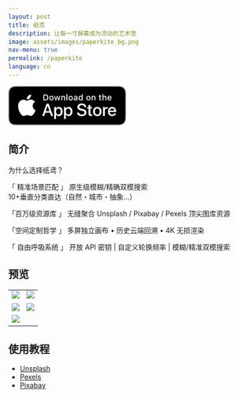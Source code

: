 ```yaml
---
layout: post
title: 纸鸢
description: 让每一寸屏幕成为流动的艺术馆
image: assets/images/paperkite_bg.png
nav-menu: true
permalink: /paperkite
language: cn
---
```


[![AppStrore](./assets/images/appstore_black.svg)](https://apps.apple.com/app/id6478072747)

## 简介
为什么选择纸鸢？

「 精准场景匹配  」
原生级模糊/精确双模搜索  
10+垂直分类直达（自然・城市・抽象…） 

「百万级资源库  」
无缝聚合 Unsplash / Pixabay / Pexels 顶尖图库资源   

「空间定制哲学  」
多屏独立画布 • 历史云端回溯 • 4K 无损渲染  

「 自由呼吸系统  」
开放 API 密钥 | 自定义轮换频率 | 模糊/精准双模搜索

## 预览

|       |  |
| ----------- | ----------- |
| ![](./assets/images/paperkite_1.png) | ![](./assets/images/paperkite_2.png) |
| ![](./assets/images/paperkite_3.png) | ![](./assets/images/paperkite_4.png) |
| ![](./assets/images/paperkite_5.png) |  |

## 使用教程
- [Unsplash](./guides/unsplash.html)
- [Pexels](./guides/pexels.html)
- [Pixabay](./guides/pixabay.html)
